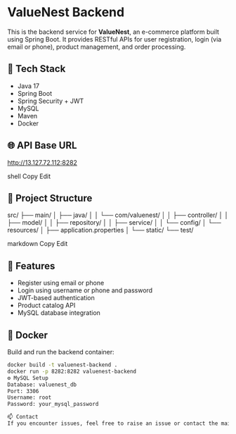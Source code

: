 # ValueNest Backend

This is the backend service for **ValueNest**, an e-commerce platform built using Spring Boot. It provides RESTful APIs for user registration, login (via email or phone), product management, and order processing.

## 🚀 Tech Stack

- Java 17
- Spring Boot
- Spring Security + JWT
- MySQL
- Maven
- Docker

## 🌐 API Base URL

http://13.127.72.112:8282

shell
Copy
Edit

## 📁 Project Structure

src/
├── main/
│ ├── java/
│ │ └── com/valuenest/
│ │ ├── controller/
│ │ ├── model/
│ │ ├── repository/
│ │ ├── service/
│ │ └── config/
│ └── resources/
│ ├── application.properties
│ └── static/
└── test/

markdown
Copy
Edit

## 🔐 Features

- Register using email or phone
- Login using username or phone and password
- JWT-based authentication
- Product catalog API
- MySQL database integration

## 🐳 Docker

Build and run the backend container:

```bash
docker build -t valuenest-backend .
docker run -p 8282:8282 valuenest-backend
⚙️ MySQL Setup
Database: valuenest_db
Port: 3306
Username: root
Password: your_mysql_password

📫 Contact
If you encounter issues, feel free to raise an issue or contact the maintainer.

